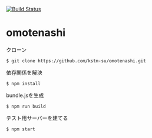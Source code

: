 [![Build Status](https://travis-ci.org/kstm-su/omotenashi.svg?branch=mockup)](https://travis-ci.org/kstm-su/omotenashi)

# omotenashi

クローン
```
$ git clone https://github.com/kstm-su/omotenashi.git
```

依存関係を解決
```
$ npm install
```

bundle.jsを生成
```
$ npm run build
```

テスト用サーバーを建てる
```
$ npm start
```
